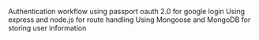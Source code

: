 Authentication workflow using passport oauth 2.0 for google login
Using express and node.js for route handling 
Using Mongoose and MongoDB for storing user information
